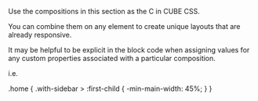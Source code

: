 Use the compositions in this section as the C in CUBE CSS.

You can combine them on any element to create unique layouts that are already responsive.

It may be helpful to be explicit in the block code when assigning values for any custom properties associated with a particular composition.

i.e.

.home {
  .with-sidebar > :first-child {
    -min-main-width: 45%;
  }
}